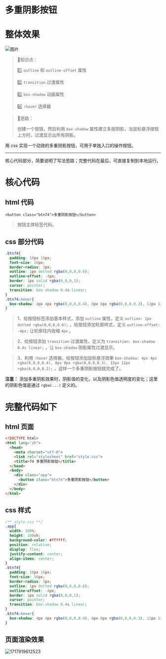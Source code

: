 # 多重阴影按钮

# 整体效果

![图片](https://mmbiz.qpic.cn/sz_mmbiz_gif/IjicfooSDeBqPkRKVcSo7J72kIHbib1ibRdLS8XrRXbLKeRUQxzBZfrCHDbUmrc5yxbW111ibyzUV9RMs2Ztguar5Q/640?wx_fmt=gif&from=appmsg&wxfrom=13)

> 💎知识点： 
>
> 1️⃣ `outline` 和 `outline-offset` 属性 
>
> 2️⃣ `transition` 过渡属性 
>
> 3️⃣ `box-shadow` 动画属性 
>
> 4️⃣ `:hover` 选择器

> 🔑思路： 
>
> 创建一个按钮，然后利用 `box-shadow` 属性建立多层阴影，当鼠标悬浮按钮上方时，过渡显示出所有阴影。

用 css 实现一个动效的多重阴影按钮，可用于单独入口的操作按钮。

------

核心代码部分，简要说明了写法思路；完整代码在最后，可直接复制到本地运行。

# 核心代码

## html 代码

```
<button class="btn74">多重阴影按钮</button>
```

> 按钮主体标签代码。

## css 部分代码

```css
.btn74{
  padding: 10px 16px;
  font-size: 16px;
  border-radius: 3px;
  outline: 1px dotted rgba(0,0,0,0.6);
  outline-offset: -4px;
  border: 1px solid rgba(0,0,0,1);
  cursor: pointer;
  transition: box-shadow 0.4s linear;
}
.btn74:hover{
  box-shadow: 4px 4px rgba(0,0,0,0.4), 8px 8px rgba(0,0,0,0.3), 12px 12px rgba(0,0,0,0.2);
}
```

> 1、给按钮标签添加基本样式，添加 `outline` 属性，定义 `outline: 1px dotted rgba(0,0,0,0.6);` ，给按钮添加轮廓样式，定义 `outline-offset: -4px;` 让轮廓往内收缩 `4px` 。

> 2、给按钮添加 `transition` 过渡属性，定义为 `transition: box-shadow 0.4s linear;` ，让 `box-shadow` 阴影属性过渡显示。

> 3、利用 `:hover` 选择器，给按钮添加鼠标悬浮效果 `box-shadow: 4px 4px rgba(0,0,0,0.4), 8px 8px rgba(0,0,0,0.3), 12px 12px rgba(0,0,0,0.2);` ，这样一个多重阴影按钮就完成了。

**注意：** 添加多重阴影效果时，阴影值的变化，以及阴影色值透明度的变化；这里的阴影色值是通过 `rgba(...)` 定义的。

# 完整代码如下

## html 页面

```html
<!DOCTYPE html>
<html lang="zh">
  <head>
    <meta charset="utf-8">
    <link rel="stylesheet" href="style.css">
    <title>74 多重阴影按钮</title>
  </head>
  <body>
    <div class="app">
      <button class="btn74">多重阴影按钮</button>
    </div>
  </body>
</html>
```

## css 样式

```css
/** style.css **/
.app{
  width: 100%;
  height: 100vh;
  background-color: #ffffff;
  position: relative;
  display: flex;
  justify-content: center;
  align-items: center;
}
.btn74{
  padding: 10px 16px;
  font-size: 16px;
  border-radius: 3px;
  outline: 1px dotted rgba(0,0,0,0.6);
  outline-offset: -4px;
  border: 1px solid rgba(0,0,0,1);
  cursor: pointer;
  transition: box-shadow 0.4s linear;
}
.btn74:hover{
  box-shadow: 4px 4px rgba(0,0,0,0.4), 8px 8px rgba(0,0,0,0.3), 12px 12px rgba(0,0,0,0.2);
}
```

## 页面渲染效果

![1717919612523](C:\Users\Administrator\AppData\Roaming\Typora\typora-user-images\1717919612523.png)

